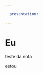 ```yaml
---

  presentation: 

---
```


<!-- slide  -->
# Eu
<!-- slide  -->
teste da nota
<!-- slide vertical=true -->
estou
